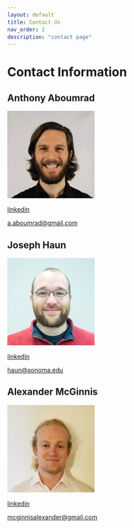 ```yaml
---
layout: default
title: Contact Us
nav_order: 2
description: "contact page"
---
```


# Contact Information

## Anthony Aboumrad

<img src="anthony.jpeg" alt="anthony"/>

[linkedin](https://www.linkedin.com/in/aboumrad/)

a.aboumrad@gmail.com

## Joseph Haun

<img src="joe.jpeg" alt="joe"/>

[linkedin](https://www.linkedin.com/in/joseph-haun-304621100/)

haun@sonoma.edu

## Alexander McGinnis

<img src="alec.jpg" alt="alec"/>

[linkedin](https://www.linkedin.com/in/mcginnisa)

mcginnisalexander@gmail.com
